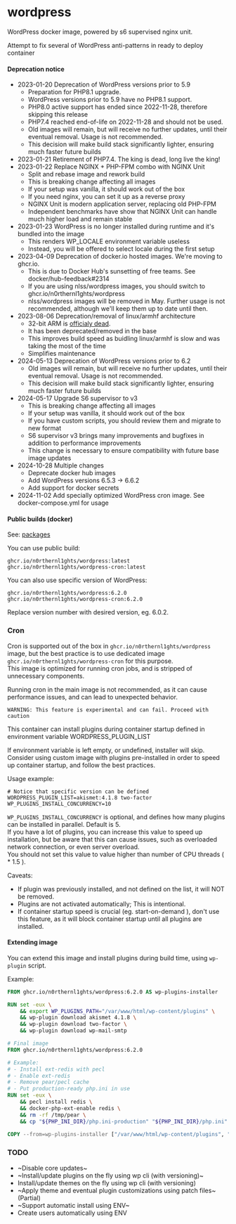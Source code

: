 # wordpress
WordPress docker image, powered by s6 supervised nginx unit.

Attempt to fix several of WordPress anti-patterns in ready to deploy container

#### Deprecation notice
- 2023-01-20 Deprecation of WordPress versions prior to 5.9
  * Preparation for PHP8.1 upgrade. 
  * WordPress versions prior to 5.9 have no PHP8.1 support.
  * PHP8.0 active support has ended since 2022-11-28, therefore skipping this release
  * PHP7.4 reached end-of-life on 2022-11-28 and should not be used.
  * Old images will remain, but will receive no further updates, until their eventual removal. Usage is not recommended.
  * This decision will make build stack significantly lighter, ensuring much faster future builds
- 2023-01-21 Retirement of PHP7.4. The king is dead, long live the king!
- 2023-01-22 Replace NGINX + PHP-FPM combo with NGINX Unit
  * Split and rebase image and rework build
  * This is breaking change affecting all images
  * If your setup was vanilla, it should work out of the box
  * If you need nginx, you can set it up as a reverse proxy
  * NGINX Unit is modern application server, replacing old PHP-FPM
  * Independent benchmarks have show that NGINX Unit can handle much higher load and remain stable
- 2023-01-23 WordPress is no longer installed during runtime and it's bundled into the image
  * This renders WP_LOCALE environment variable useless
  * Instead, you will be offered to select locale during the first setup
- 2023-04-09 Deprecation of docker.io hosted images. We're moving to ghcr.io.
  * This is due to Docker Hub's sunsetting of free teams. See docker/hub-feedback#2314
  * If you are using nlss/wordpress images, you should switch to ghcr.io/n0rthernl1ghts/wordpress
  * nlss/wordpress images will be removed in May. Further usage is not recommended, although we'll keep them up to date until then.
- 2023-08-06 Deprecation/removal of linux/armhf architecture
  * 32-bit ARM is [officialy dead](https://www.androidauthority.com/arm-32-vs-64-bit-explained-1232065/).
  * It has been deprecated/removed in the base
  * This improves build speed as buidling linux/armhf is slow and was taking the most of the time
  * Simplifies maintenance
- 2024-05-13 Deprecation of WordPress versions prior to 6.2
  * Old images will remain, but will receive no further updates, until their eventual removal. Usage is not recommended.
  * This decision will make build stack significantly lighter, ensuring much faster future builds
- 2024-05-17 Upgrade S6 supervisor to v3
  * This is breaking change affecting all images
  * If your setup was vanilla, it should work out of the box
  * If you have custom scripts, you should review them and migrate to new format
  * S6 supervisor v3 brings many improvements and bugfixes in addition to performance improvements
  * This change is necessary to ensure compatibility with future base image updates
- 2024-10-28 Multiple changes
  * Deprecate docker hub images
  * Add WordPress versions 6.5.3 -> 6.6.2
  * Add support for docker secrets
- 2024-11-02 Add specially optimized WordPress cron image. See docker-compose.yml for usage

#### Public builds (docker)

See: [packages](../../pkgs/container/wordpress)

You can use public build:
```
ghcr.io/n0rthernl1ghts/wordpress:latest
ghcr.io/n0rthernl1ghts/wordpress-cron:latest
```

You can also use specific version of WordPress:
```
ghcr.io/n0rthernl1ghts/wordpress:6.2.0
ghcr.io/n0rthernl1ghts/wordpress-cron:6.2.0
```

Replace version number with desired version, eg. 6.0.2.

### Cron
Cron is supported out of the box in `ghcr.io/n0rthernl1ghts/wordpress` image, but the best practice is to use dedicated image `ghcr.io/n0rthernl1ghts/wordpress-cron` for this purpose. <br/>
This image is optimized for running cron jobs, and is stripped of unnecessary components.

Running cron in the main image is not recommended, as it can cause performance issues, and can lead to unexpected behavior.

```
WARNING: This feature is experimental and can fail. Proceed with caution
```

This container can install plugins during container startup defined in environment variable WORDPRESS_PLUGIN_LIST

If environment variable is left empty, or undefined, installer will skip.<br/>
Consider using custom image with plugins pre-installed in order to speed up container startup, and follow the best practices.


Usage example:
```
# Notice that specific version can be defined
WORDPRESS_PLUGIN_LIST=akismet:4.1.8 two-factor
WP_PLUGINS_INSTALL_CONCURRENCY=10
```
`WP_PLUGINS_INSTALL_CONCURRENCY` is optional, and defines how many plugins can be installed in parallel. Default is 5. <br/>
If you have a lot of plugins, you can increase this value to speed up installation, but be aware that this can cause issues, such as overloaded network connection, or even server overload. <br/>
You should not set this value to value higher than number of CPU threads ( * 1.5 ).

Caveats:
* If plugin was previously installed, and not defined on the list, it will NOT be removed.
* Plugins are not activated automatically; This is intentional.
* If container startup speed is crucial (eg. start-on-demand ), don't use this feature, as it will block container startup until all plugins are installed.

#### Extending image
You can extend this image and install plugins during build time, using `wp-plugin` script. <br/>

Example:
```Dockerfile
FROM ghcr.io/n0rthernl1ghts/wordpress:6.2.0 AS wp-plugins-installer

RUN set -eux \
    && export WP_PLUGINS_PATH="/var/www/html/wp-content/plugins" \
    && wp-plugin download akismet 4.1.8 \
    && wp-plugin download two-factor \
    && wp-plugin download wp-mail-smtp

# Final image
FROM ghcr.io/n0rthernl1ghts/wordpress:6.2.0

# Example: 
# - Install ext-redis with pecl
# - Enable ext-redis
# - Remove pear/pecl cache
# - Put production-ready php.ini in use 
RUN set -eux \
    && pecl install redis \
    && docker-php-ext-enable redis \
    && rm -rf /tmp/pear \
    && cp "${PHP_INI_DIR}/php.ini-production" "${PHP_INI_DIR}/php.ini"
    
COPY --from=wp-plugins-installer ["/var/www/html/wp-content/plugins", "/var/www/html/wp-content/plugins"]
```

### TODO
* ~Disable core updates~
* ~Install/update plugins on the fly using wp cli (with versioning)~
* Install/update themes on the fly using wp cli (with versioning)
* ~Apply theme and eventual plugin customizations using patch files~ (Partial)
* ~Support automatic install using ENV~
* Create users automatically using ENV
